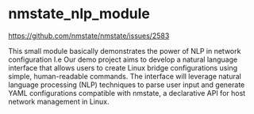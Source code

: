 # nmstate_nlp_module
https://github.com/nmstate/nmstate/issues/2583

This small module basically demonstrates the power of NLP in network configuration I.e
Our demo project aims to develop a natural language interface that allows users to create Linux bridge configurations using simple, human-readable commands. The interface will leverage natural language processing (NLP) techniques to parse user input and generate YAML configurations compatible with nmstate, a declarative API for host network management in Linux.

